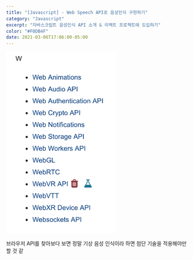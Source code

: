 ```yaml
---
title: "[Javascript] - Web Speech API로 음성인식 구현하기"
category: "Javascript"
excerpt: "자바스크립트 음성인식 API 소개 & 리액트 프로젝트에 도입하기"
color: "#F0DB4F"
date: 2021-03-06T17:06:00-05:00
---
```


<img src = "0.png" alt = '0' style = "width: 300px"/>

브라우저 API를 찾아보다 보면 정말 기상
음성 인식이라 하면 첨단 기술을 적용해야만 할 것 같

